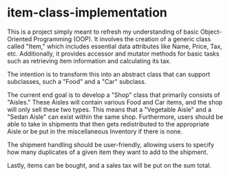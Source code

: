 # item-class-implementation

This is a project simply meant to refresh my understanding of basic Object-Oriented Programming (OOP). 
It involves the creation of a generic class called "Item," which includes essential data attributes like Name, Price, Tax, etc. 
Additionally, it provides accessor and mutator methods for basic tasks such as retrieving item information and calculating its tax.

The intention is to transform this into an abstract class that can support subclasses, such a "Food" and a "Car" subclass.

The current end goal is to develop a "Shop" class that primarily consists of "Aisles." These Aisles will contain various Food and Car items, and the shop will only sell these two types. This means that a "Vegetable Aisle" and a "Sedan Aisle" can exist within the same shop. Furthermore, users should be able to take in shipments that then gets redistributed to the appropriate Aisle or be put in the miscellaneous Inventory if there is none.

The shipment handling should be user-friendly, allowing users to specify how many duplicates of a given item they want to add to the shipment.

Lastly, items can be bought, and a sales tax will be put on the sum total.
